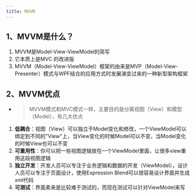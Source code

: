 ```yaml
---
title: MVVM
---
```

## 1、MVVM是什么？
1. MVVM是Model-View-ViewModel的简写
2. 它本质上是MVC 的改进版
3. MVVM（Model-View-ViewModel）框架的由来是MVP（Model-View-Presenter）模式与WPF结合的应用方式时发展演变过来的一种新型架构框架
## 2、MVVM优点

- > MVVM模式和MVC模式一样，主要目的是分离视图（View）和模型（Model），有几大优点

1. **低耦合**：视图（View）可以独立于Model变化和修改，一个ViewModel可以绑定到不同的"View"上，当View变化的时候Model可以不变，当Model变化的时候View也可以不变
2. **可重用性**：你可以把一些视图逻辑放在一个ViewModel里面，让很多view重用这段视图逻辑
3. **独立开发**：开发人员可以专注于业务逻辑和数据的开发（ViewModel），设计人员可以专注于页面设计，使用Expression Blend可以很容易设计界面并生成xml代码
4. **可测试**：界面素来是比较难于测试的，而现在测试可以针对ViewModel来写